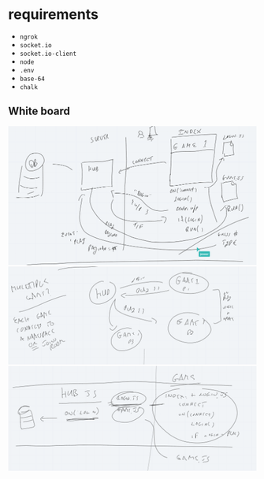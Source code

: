 # requirements

- `ngrok`
- `socket.io`
- `socket.io-client`
- `node`
- `.env`
- `base-64`
- `chalk`

## White board

![UML](./assets/logic1.PNG)
![UML](./assets/logic2.PNG)
![UML](./assets/logic3.PNG)
